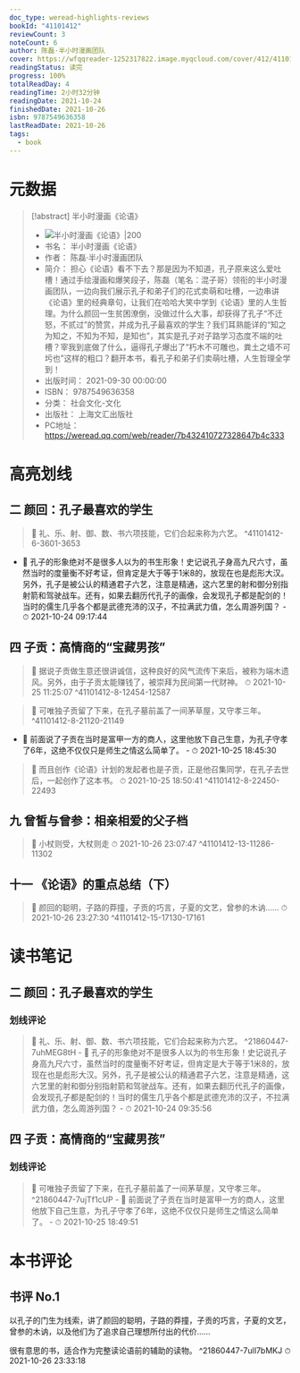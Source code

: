 ```yaml
---
doc_type: weread-highlights-reviews
bookId: "41101412"
reviewCount: 3
noteCount: 6
author: 陈磊·半小时漫画团队
cover: https://wfqqreader-1252317822.image.myqcloud.com/cover/412/41101412/t7_41101412.jpg
readingStatus: 读完
progress: 100%
totalReadDay: 4
readingTime: 2小时32分钟
readingDate: 2021-10-24
finishedDate: 2021-10-26
isbn: 9787549636358
lastReadDate: 2021-10-26
tags:
  - book
---
```

# 元数据
> [!abstract] 半小时漫画《论语》
> - ![ 半小时漫画《论语》|200](https://wfqqreader-1252317822.image.myqcloud.com/cover/412/41101412/t7_41101412.jpg)
> - 书名： 半小时漫画《论语》
> - 作者： 陈磊·半小时漫画团队
> - 简介： 担心《论语》看不下去？那是因为不知道，孔子原来这么爱吐槽！通过手绘漫画和爆笑段子，陈磊（笔名：混子哥）领衔的半小时漫画团队，一边向我们展示孔子和弟子们的花式卖萌和吐槽，一边串讲《论语》里的经典章句，让我们在哈哈大笑中学到《论语》里的人生哲理。为什么颜回一生贫困潦倒，没做过什么大事，却获得了孔子“不迁怒，不贰过”的赞赏，并成为孔子最喜欢的学生？我们耳熟能详的“知之为知之，不知为不知，是知也”，其实是孔子对子路学习态度不端的吐槽？宰我到底做了什么，逼得孔子爆出了“朽木不可雕也，粪土之墙不可圬也”这样的粗口？翻开本书，看孔子和弟子们卖萌吐槽，人生哲理全学到！
> - 出版时间： 2021-09-30 00:00:00
> - ISBN： 9787549636358
> - 分类： 社会文化-文化
> - 出版社： 上海文汇出版社
> - PC地址：https://weread.qq.com/web/reader/7b432410727328647b4c333

# 高亮划线

## 二 颜回：孔子最喜欢的学生

> 📌 礼、乐、射、御、数、书六项技能，它们合起来称为六艺。 ^41101412-6-3601-3653
- 💭 孔子的形象绝对不是很多人以为的书生形象！史记说孔子身高九尺六寸，虽然当时的度量衡不好考证，但肯定是大于等于1米8的，放现在也是彪形大汉。另外，孔子是被公认的精通君子六艺，注意是精通，这六艺里的射和御分别指射箭和驾驶战车。还有，如果去翻历代孔子的画像，会发现孔子都是配剑的！当时的儒生几乎各个都是武德充沛的汉子，不拉满武力值，怎么周游列国？ - ⏱ 2021-10-24 09:17:44 

## 四 子贡：高情商的“宝藏男孩”

> 📌 据说子贡做生意还很讲诚信，这种良好的风气流传下来后，被称为端木遗风。另外，由于子贡太能赚钱了，被崇拜为民间第一代财神。 
> ⏱ 2021-10-25 11:25:07 ^41101412-8-12454-12587

> 📌 可唯独子贡留了下来，在孔子墓前盖了一间茅草屋，又守孝三年。 ^41101412-8-21120-21149
- 💭 前面说了子贡在当时是富甲一方的商人，这里他放下自己生意，为孔子守孝了6年，这绝不仅仅只是师生之情这么简单了。 - ⏱ 2021-10-25 18:45:30 

> 📌 而且创作《论语》计划的发起者也是子贡，正是他召集同学，在孔子去世后，一起创作了这本书。 
> ⏱ 2021-10-25 18:50:41 ^41101412-8-22450-22493

## 九 曾皙与曾参：相亲相爱的父子档

> 📌 小杖则受，大杖则走 
> ⏱ 2021-10-26 23:07:47 ^41101412-13-11286-11302

## 十一 《论语》的重点总结（下）

> 📌 颜回的聪明，子路的莽撞，子贡的巧言，子夏的文艺，曾参的木讷…… 
> ⏱ 2021-10-26 23:27:30 ^41101412-15-17130-17161

# 读书笔记

## 二 颜回：孔子最喜欢的学生

### 划线评论
> 📌 礼、乐、射、御、数、书六项技能，它们合起来称为六艺。  ^21860447-7uhMEG8tH
    - 💭 孔子的形象绝对不是很多人以为的书生形象！史记说孔子身高九尺六寸，虽然当时的度量衡不好考证，但肯定是大于等于1米8的，放现在也是彪形大汉。另外，孔子是被公认的精通君子六艺，注意是精通，这六艺里的射和御分别指射箭和驾驶战车。还有，如果去翻历代孔子的画像，会发现孔子都是配剑的！当时的儒生几乎各个都是武德充沛的汉子，不拉满武力值，怎么周游列国？
    - ⏱ 2021-10-24 09:35:56
   
## 四 子贡：高情商的“宝藏男孩”

### 划线评论
> 📌 可唯独子贡留了下来，在孔子墓前盖了一间茅草屋，又守孝三年。  ^21860447-7ujTf1cUP
    - 💭 前面说了子贡在当时是富甲一方的商人，这里他放下自己生意，为孔子守孝了6年，这绝不仅仅只是师生之情这么简单了。
    - ⏱ 2021-10-25 18:49:51
   
# 本书评论

## 书评 No.1 
以孔子的门生为线索，讲了颜回的聪明，子路的莽撞，子贡的巧言，子夏的文艺，曾参的木讷，以及他们为了追求自己理想所付出的代价……

很有意思的书，适合作为完整读论语前的辅助的读物。 ^21860447-7ulI7bMKJ
⏱ 2021-10-26 23:33:18

